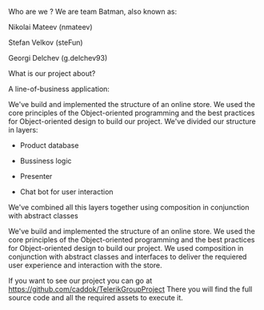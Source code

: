 
Who are we ?
We are team Batman, also known as:

 Nikolai Mateev (nmateev)
 
 Stefan Velkov (steFun)
 
 Georgi Delchev (g.delchev93)
 
What is our project about?

A line-of-business application:

We've build and implemented the structure of an online store. We used the core principles of the Object-oriented programming
and the best practices for Object-oriented design to build our project. We've divided our structure in layers:

 - Product database

 - Bussiness logic
 
 - Presenter

 - Chat bot for user interaction

We've combined all this layers together using composition in conjunction with abstract classes

We've build and implemented the structure of an online store. We used the core principles of the Object-oriented programming
and the best practices for Object-oriented design to build our project. We used composition in conjunction with abstract classes
and interfaces to deliver the requiered user experience and interaction with the store.
 
If you want to see our project you can go at https://github.com/caddok/TelerikGroupProject
There you will find the full source code and all the required assets to execute it.
